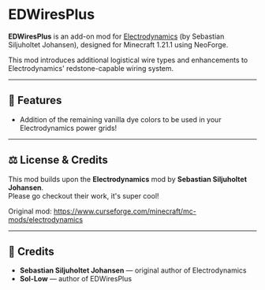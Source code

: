 # EDWiresPlus

**EDWiresPlus** is an add-on mod for [Electrodynamics](https://www.curseforge.com/minecraft/mc-mods/electrodynamics) (by Sebastian Siljuholtet Johansen), designed for Minecraft 1.21.1 using NeoForge.

This mod introduces additional logistical wire types and enhancements to Electrodynamics' redstone-capable wiring system.

---

## 🔧 Features

- Addition of the remaining vanilla dye colors to be used in your Electrodynamics power grids!

---

## ⚖️ License & Credits

This mod builds upon the **Electrodynamics** mod by **Sebastian Siljuholtet Johansen**.  
Please go checkout their work, it's super cool!

Original mod: https://www.curseforge.com/minecraft/mc-mods/electrodynamics

---

## 📜 Credits

- **Sebastian Siljuholtet Johansen** — original author of Electrodynamics
- **Sol-Low** — author of EDWiresPlus

